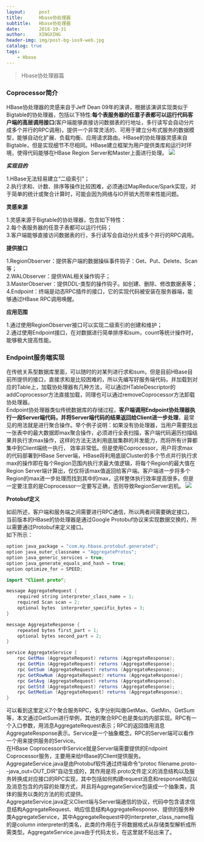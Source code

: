 ```yaml
---
layout:     post
title:      Hbase协处理器
subtitle:   Hbase协处理器
date:       2018-10-31
author:     XINGXING
header-img: img/post-bg-ios9-web.jpg
catalog: true
tags:
    - Hbase
---
```


>
>Hbase协处理器篇
> 


### Coprocessor简介
HBase协处理器的灵感来自于Jeff Dean 09年的演讲，根据该演讲实现类似于Bigtable的协处理器，包括以下特性:**每个表服务器的任意子表都可以运行代码客户端的高层调用接口**(客户端能够直接访问数据表的行地址，多行读写会自动分片成多个并行的RPC调用)，提供一个非常灵活的、可用于建立分布式服务的数据模型，能够自动化扩展、负载均衡、应用请求路由。HBase的协处理器灵感来自Bigtable，但是实现细节不尽相同。HBase建立框架为用户提供类库和运行时环境，使得代码能够在HBase Region Server和Master上面进行处理。
![](https://ws1.sinaimg.cn/large/006tNbRwly1fwrf6muk01j318o0p4th7.jpg)

***实现目的***  

1.HBase无法轻易建立“二级索引”；  
2.执行求和、计数、排序等操作比较困难，必须通过MapReduce/Spark实现，对于简单的统计或聚合计算时，可能会因为网络与IO开销大而带来性能问题。  

**灵感来源**  

1.灵感来源于Bigtable的协处理器，包含如下特性：  
2.每个表服务器的任意子表都可以运行代码；  
3.客户端能够直接访问数据表的行，多行读写会自动分片成多个并行的RPC调用。  

**提供接口**  

1.RegionObserver：提供客户端的数据操纵事件钩子：Get、Put、Delete、Scan等；  
2.WALObserver：提供WAL相关操作钩子；  
3.MasterObserver：提供DDL-类型的操作钩子。如创建、删除、修改数据表等；  
4.Endpoint：终端是动态RPC插件的接口，它的实现代码被安装在服务器端，能够通过HBase RPC调用唤醒。  

**应用范围**  

1.通过使用RegionObserver接口可以实现二级索引的创建和维护；  
2.通过使用Endpoint接口，在对数据进行简单排序和sum，count等统计操作时，能够极大提高性能。  

### Endpoint服务端实现

在传统关系型数据库里面，可以随时的对某列进行求和sum，但是目前HBase目前所提供的接口，直接求和是比较困难的，所以先编写好服务端代码，并加载到对应的Table上，加载协处理器有几种方法，可以通过HTableDescriptor的addCoprocessor方法直接加载，同理也可以通过removeCoprocessor方法卸载协处理器。  
Endpoint协处理器类似传统数据库的存储过程，**客户端调用Endpoint协处理器执行一段Server端代码，并将Server端代码的结果返回给Client进一步处理**，最常见的用法就是进行聚合操作。举个例子说明：如果没有协处理器，当用户需要找出一张表中的最大数据即max聚合操作，必须进行全表扫描，客户端代码遍历扫描结果并执行求max操作，这样的方法无法利用底层集群的并发能力，而将所有计算都集中到Client端统一执行， 效率非常低。但是使用Coprocessor，用户将求max的代码部署到HBase Server端，HBase将利用底层Cluster的多个节点并行执行求max的操作即在每个Region范围内执行求最大值逻辑，将每个Region的最大值在Region Server端计算出，仅仅将该max值返回给客户端。客户端进一步将多个Region的max进一步处理而找到其中的max，这样整体执行效率提高很多。但是一定要注意的是Coprocessor一定要写正确，否则导致RegionServer宕机。
![](https://ws4.sinaimg.cn/large/006tNbRwly1fwrfhuat4kj31940p6jvq.jpg)

**Protobuf定义**

如前所述，客户端和服务端之间需要进行RPC通信，所以两者间需要确定接口，当前版本的HBase的协处理器是通过Google Protobuf协议来实现数据交换的，所以需要通过Protobuf来定义接口。  
如下所示：
```java
option java_package = "com.my.hbase.protobuf.generated";
option java_outer_classname = "AggregateProtos";
option java_generic_services = true;
option java_generate_equals_and_hash = true;
option optimize_for = SPEED;

import "Client.proto";

message AggregateRequest {
    required string interpreter_class_name = 1;
    required Scan scan = 2;
    optional bytes  interpreter_specific_bytes = 3;
}

message AggregateResponse {
    repeated bytes first_part = 1;
    optional bytes second_part = 2;
}

service AggregateService {
    rpc GetMax (AggregateRequest) returns (AggregateResponse);
    rpc GetMin (AggregateRequest) returns (AggregateResponse);
    rpc GetSum (AggregateRequest) returns (AggregateResponse);
    rpc GetRowNum (AggregateRequest) returns (AggregateResponse);
    rpc GetAvg (AggregateRequest) returns (AggregateResponse);
    rpc GetStd (AggregateRequest) returns (AggregateResponse);
    rpc GetMedian (AggregateRequest) returns (AggregateResponse);
}
```
可以看到这里定义7个聚合服务RPC，名字分别叫做GetMax、GetMin、GetSum等，本文通过GetSum进行举例，其他的聚合RPC也是类似的内部实现。RPC有一个入口参数，用消息AggregateRequest表示；RPC的返回值用消息AggregateResponse表示。Service是一个抽象概念，RPC的Server端可以看作一个用来提供服务的Service。  
在HBase Coprocessor中Service就是Server端需要提供的Endpoint Coprocessor服务，主要用来给HBase的Client提供服务。
AggregateService.java是由Protobuf软件通过终端命令“protoc filename.proto--java_out=OUT_DIR”自动生成的，其作用是将.proto文件定义的消息结构以及服务转换成对应接口的RPC实现，其中包括如何构建request消息和response响应以及消息包含的内容的处理方式，并且将AggregateService包装成一个抽象类，具体的服务以类的方法的形式提供。  
AggregateService.java定义Client端与Server端通信的协议，代码中包含请求信息结构AggregateRequest、响应信息结构AggregateResponse、提供的服务种类AggregateService，其中AggregateRequest中的interpreter_class_name指的是column interpreter的类名，此类的作用在于将数据格式从存储类型解析成所需类型。AggregateService.java由于代码太长，在这里就不贴出来了。
